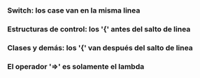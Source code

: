 ﻿### Switch: los case van en la misma linea
### Estructuras de control: los '{' antes del salto de linea
### Clases y demás: los '{' van después del salto de linea
### El operador '=>' es solamente el lambda